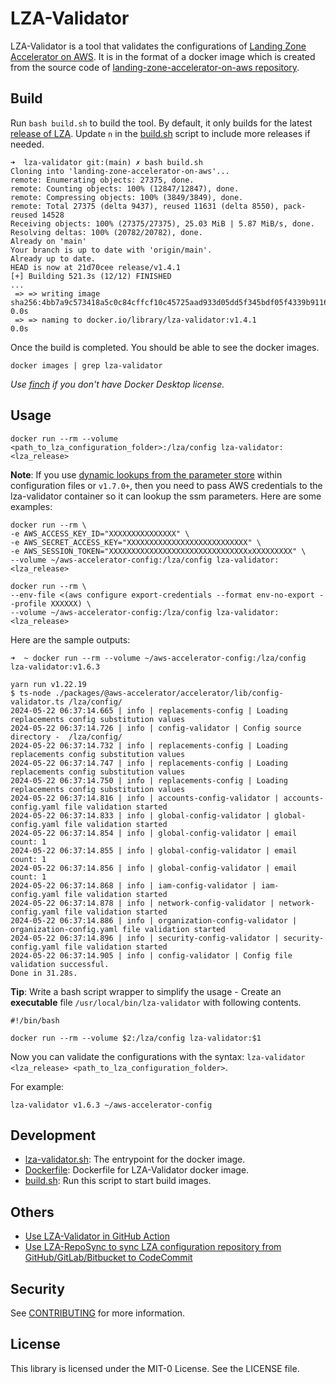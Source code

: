 # LZA-Validator

LZA-Validator is a tool that validates the configurations of [Landing Zone Accelerator on AWS](https://aws.amazon.com/solutions/implementations/landing-zone-accelerator-on-aws/). It is in the format of a docker image which is created from the source code of [landing-zone-accelerator-on-aws repository](https://github.com/awslabs/landing-zone-accelerator-on-aws).

## Build

Run `bash build.sh` to build the tool. By default, it only builds for the latest [release of LZA](https://github.com/awslabs/landing-zone-accelerator-on-aws/releases). Update `n` in the [build.sh](./build.sh) script to include more releases if needed.

```
➜  lza-validator git:(main) ✗ bash build.sh
Cloning into 'landing-zone-accelerator-on-aws'...
remote: Enumerating objects: 27375, done.
remote: Counting objects: 100% (12847/12847), done.
remote: Compressing objects: 100% (3849/3849), done.
remote: Total 27375 (delta 9437), reused 11631 (delta 8550), pack-reused 14528
Receiving objects: 100% (27375/27375), 25.03 MiB | 5.87 MiB/s, done.
Resolving deltas: 100% (20782/20782), done.
Already on 'main'
Your branch is up to date with 'origin/main'.
Already up to date.
HEAD is now at 21d70cee release/v1.4.1
[+] Building 521.3s (12/12) FINISHED                                                                                                    ...
 => => writing image sha256:4bb7a9c573418a5c0c84cffcf10c45725aad933d05dd5f345bdf05f4339b9116                                                                0.0s
 => => naming to docker.io/library/lza-validator:v1.4.1                                                                                                     0.0s

```

Once the build is completed. You should be able to see the docker images.

```
docker images | grep lza-validator
```

_Use [finch](https://github.com/runfinch/finch) if you don't have Docker Desktop license._

## Usage

```
docker run --rm --volume <path_to_lza_configuration_folder>:/lza/config lza-validator:<lza_release>
```

**Note**: If you use [dynamic lookups from the parameter store](https://docs.aws.amazon.com/solutions/latest/landing-zone-accelerator-on-aws/working-with-solution-specific-variables.html) within configuration files or `v1.7.0+`, then you need to pass AWS credentials to the lza-validator container so it can lookup the ssm parameters. Here are some examples:

```
docker run --rm \
-e AWS_ACCESS_KEY_ID="XXXXXXXXXXXXXXX" \
-e AWS_SECRET_ACCESS_KEY="XXXXXXXXXXXXXXXXXXXXXXXXXXX" \
-e AWS_SESSION_TOKEN="XXXXXXXXXXXXXXXXXXXXXXXXXXXXXXXxXXXXXXXXX" \
--volume ~/aws-accelerator-config:/lza/config lza-validator:<lza_release>
```

```
docker run --rm \
--env-file <(aws configure export-credentials --format env-no-export --profile XXXXXX) \
--volume ~/aws-accelerator-config:/lza/config lza-validator:<lza_release>
```

Here are the sample outputs:

```
➜  ~ docker run --rm --volume ~/aws-accelerator-config:/lza/config lza-validator:v1.6.3

yarn run v1.22.19
$ ts-node ./packages/@aws-accelerator/accelerator/lib/config-validator.ts /lza/config/
2024-05-22 06:37:14.665 | info | replacements-config | Loading replacements config substitution values
2024-05-22 06:37:14.726 | info | config-validator | Config source directory -  /lza/config/
2024-05-22 06:37:14.732 | info | replacements-config | Loading replacements config substitution values
2024-05-22 06:37:14.747 | info | replacements-config | Loading replacements config substitution values
2024-05-22 06:37:14.750 | info | replacements-config | Loading replacements config substitution values
2024-05-22 06:37:14.816 | info | accounts-config-validator | accounts-config.yaml file validation started
2024-05-22 06:37:14.833 | info | global-config-validator | global-config.yaml file validation started
2024-05-22 06:37:14.854 | info | global-config-validator | email count: 1
2024-05-22 06:37:14.855 | info | global-config-validator | email count: 1
2024-05-22 06:37:14.856 | info | global-config-validator | email count: 1
2024-05-22 06:37:14.868 | info | iam-config-validator | iam-config.yaml file validation started
2024-05-22 06:37:14.878 | info | network-config-validator | network-config.yaml file validation started
2024-05-22 06:37:14.886 | info | organization-config-validator | organization-config.yaml file validation started
2024-05-22 06:37:14.896 | info | security-config-validator | security-config.yaml file validation started
2024-05-22 06:37:14.905 | info | config-validator | Config file validation successful.
Done in 31.28s.
```

**Tip**: Write a bash script wrapper to simplify the usage - Create an **executable** file `/usr/local/bin/lza-validator` with following contents.

```
#!/bin/bash

docker run --rm --volume $2:/lza/config lza-validator:$1
```

Now you can validate the configurations with the syntax: `lza-validator <lza_release> <path_to_lza_configuration_folder>`.

For example:

```
lza-validator v1.6.3 ~/aws-accelerator-config
```

## Development

- [lza-validator.sh](./lza-validator.sh): The entrypoint for the docker image.
- [Dockerfile](./Dockerfile): Dockerfile for LZA-Validator docker image.
- [build.sh](./build.sh): Run this script to start build images.

## Others

- [Use LZA-Validator in GitHub Action](https://github.com/aws-samples/lza-validator/issues/7)
- [Use LZA-RepoSync to sync LZA configuration repository from GitHub/GitLab/Bitbucket to CodeCommit](https://github.com/aws-samples/sample-repository-sync-code-for-landing-zone-accelerator)

## Security

See [CONTRIBUTING](CONTRIBUTING.md#security-issue-notifications) for more information.

## License

This library is licensed under the MIT-0 License. See the LICENSE file.
